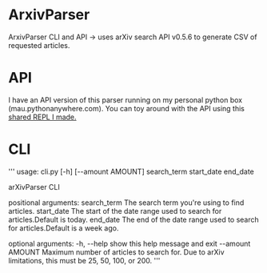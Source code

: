 # ArxivParser
ArxivParser CLI and API -> uses arXiv search API v0.5.6 to generate CSV of requested articles.

# API

I have an API version of this parser running on my personal python box (mau.pythonanywhere.com). You can toy around with the API using this [shared REPL I made.](https://repl.it/@whymauri/QuestionableIncomparableDevices)

# CLI

'''
usage: cli.py [-h] [--amount AMOUNT] search_term start_date end_date

arXivParser CLI

positional arguments:
  search_term      The search term you're using to find articles.
  start_date       The start of the date range used to search for
                   articles.Default is today.
  end_date         The end of the date range used to search for
                   articles.Default is a week ago.

optional arguments:
  -h, --help       show this help message and exit
  --amount AMOUNT  Maximum number of articles to search for. Due to arXiv
                   limitations, this must be 25, 50, 100, or 200.
'''
